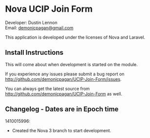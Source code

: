 Nova UCIP Join Form
===================
Developer: Dustin Lennon<br />
Email: <demonicpagan@gmail.com>

This application is developed under the licenses of Nova and Laravel.

Install Instructions
--------------------
This will come about when development is started on the module.

If you experience any issues please submit a bug report on <http://github.com/demonicpagan/UCIP-Join-Form/issues>.

You can always get the latest source from <http://github.com/demonicpagan/UCIP-Join-Form> as well.

Changelog - Dates are in Epoch time
-----------------------------------
1410015996:

*	Created the Nova 3 branch to start development.
